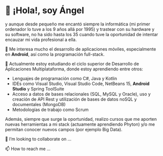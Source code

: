 # 👋 ¡Hola!, soy Ángel #
y aunque desde pequeño me encantó siempre la informática (mi primer ordenador lo tuve a los 9 años allá por 1995) y trastear con su hardware y su software, no ha sido hasta los 35 cuando tuve la oportunidad de intentar encauzar mi vida profesional a ella. 

👀 Me interesa mucho el desarrollo de aplicaciones móviles, especialmente en **Android**, así como la programación full-stack.

🌱 Actualmente estoy estudiando el ciclo superior de Desarrollo de Aplicaciones Multiplataforma, donde estoy aprendiendo entre otros:
- Lenguajes de programación como C#, Java y Kotlin 
- IDEs como Visual Studio, Visual Studio Code, NetBeans 15, **Android Studio** y Spring ToolSuite
- Acceso a datos de bases relacionales (SQL, MySQL y Oracle), uso y creación de API Rest y utilización de bases de datos noSQL y documentales (MongoDB)
- Metodologías de trabajo como Scrum

Además, siempre que surge la oportunidad, realizo cursos que me aporten nuevas herramientas a mi stack (actuamente aprendiendo Phyton) y/o me permitan conocer nuevos campos (por ejemplo Big Data).

💞️ I’m looking to collaborate on ...

📫 How to reach me ...

<!---
AngelPerezDev/AngelPerezDev is a ✨ special ✨ repository because its `README.md` (this file) appears on your GitHub profile.
You can click the Preview link to take a look at your changes.
--->
